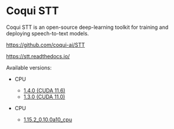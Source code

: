 # Coqui STT

Coqui STT is an open-source deep-learning toolkit for training and deploying speech-to-text models.

https://github.com/coqui-ai/STT

https://stt.readthedocs.io/

Available versions:

* CPU

  * [1.4.0 (CUDA 11.6)](1.4.0_cuda11.6)
  * [1.3.0 (CUDA 11.0)](1.3.0_cuda11.0)

* CPU
  
  * [1.15.2_0.10.0a10_cpu](1.15.2_0.10.0a10_cpu)

